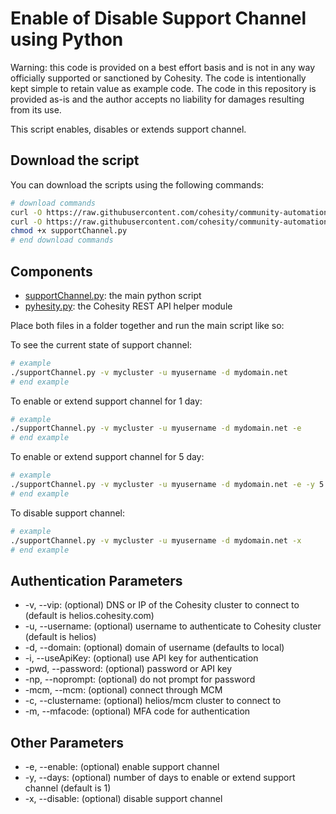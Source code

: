 # Enable of Disable Support Channel using Python

Warning: this code is provided on a best effort basis and is not in any way officially supported or sanctioned by Cohesity. The code is intentionally kept simple to retain value as example code. The code in this repository is provided as-is and the author accepts no liability for damages resulting from its use.

This script enables, disables or extends support channel.

## Download the script

You can download the scripts using the following commands:

```bash
# download commands
curl -O https://raw.githubusercontent.com/cohesity/community-automation-samples/main/python/supportChannel/supportChannel.py
curl -O https://raw.githubusercontent.com/cohesity/community-automation-samples/main/python/pyhesity.py
chmod +x supportChannel.py
# end download commands
```

## Components

* [supportChannel.py](https://raw.githubusercontent.com/cohesity/community-automation-samples/main/python/supportChannel/supportChannel.py): the main python script
* [pyhesity.py](https://raw.githubusercontent.com/cohesity/community-automation-samples/main/python/pyhesity/pyhesity.py): the Cohesity REST API helper module

Place both files in a folder together and run the main script like so:

To see the current state of support channel:

```bash
# example
./supportChannel.py -v mycluster -u myusername -d mydomain.net
# end example
```

To enable or extend support channel for 1 day:

```bash
# example
./supportChannel.py -v mycluster -u myusername -d mydomain.net -e
# end example
```

To enable or extend support channel for 5 day:

```bash
# example
./supportChannel.py -v mycluster -u myusername -d mydomain.net -e -y 5
# end example
```

To disable support channel:

```bash
# example
./supportChannel.py -v mycluster -u myusername -d mydomain.net -x
# end example
```

## Authentication Parameters

* -v, --vip: (optional) DNS or IP of the Cohesity cluster to connect to (default is helios.cohesity.com)
* -u, --username: (optional) username to authenticate to Cohesity cluster (default is helios)
* -d, --domain: (optional) domain of username (defaults to local)
* -i, --useApiKey: (optional) use API key for authentication
* -pwd, --password: (optional) password or API key
* -np, --noprompt: (optional) do not prompt for password
* -mcm, --mcm: (optional) connect through MCM
* -c, --clustername: (optional) helios/mcm cluster to connect to
* -m, --mfacode: (optional) MFA code for authentication

## Other Parameters

* -e, --enable: (optional) enable support channel
* -y, --days: (optional) number of days to enable or extend support channel (default is 1)
* -x, --disable: (optional) disable support channel
